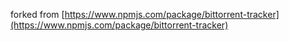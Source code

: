 forked from [https://www.npmjs.com/package/bittorrent-tracker](https://www.npmjs.com/package/bittorrent-tracker)